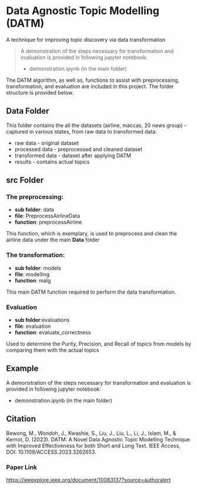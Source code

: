 # Data Agnostic Topic Modelling (DATM)
A technique for improving topic discovery via data transformation

> A demonstration of the steps necessary for transformation and evaluation is provided in following jupyter notebook: 
> * demonstration.ipynb (in the main folder)

The DATM algorithm, as well as, functions to assist with preprocessing, transformation, and evaluation are included in this project. The folder structure is provided below.



## Data Folder

This folder contains the all the datasets (airline, maccas, 20 news group) - captured in various states, from raw data to transformed data:
* raw data - original dataset
* processed data - preprocessed and cleaned dataset
* transformed data - dataset after applying DATM
* results - contains actual topics

## src Folder
### The preprocessing: 
* **sub folder**: data
* **file**: PreprocessAirlineData
* **function**: preprocessAirline


This function, which is exemplary, is used to preprocess and clean the airline data under the main **Data** folder

### The transformation:
* **sub folder**: models
* **file**: modelling
* **function**: malg

This main DATM function required to perform 
the data transformation. 


### Evaluation
* **sub folder**:evaluations
* **file**: evaluation
* **function**: evaluate_correctness

Used to determine the Purity, Precision, and Recall of topics from models by comparing them 
with the actual topics

## Example
A demonstration of the steps necessary for transformation and evaluation is provided in following jupyter notebook:

* demonstration.ipynb (in the main folder)

## Citation

Bewong, M., Wondoh, J., Kwashie, S., Liu, J., Liu, L., Li, J., Islam, M., & Kernot, D. (2023). DATM: A Novel Data Agnostic Topic Modelling Technique with Improved Effectiveness for both Short and Long Text. IEEE Access, DOI: 10.1109/ACCESS.2023.3262653.

### Paper Link
https://ieeexplore.ieee.org/document/10083137?source=authoralert


